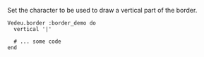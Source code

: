 Set the character to be used to draw a vertical part of the border.

    Vedeu.border :border_demo do
      vertical '|'

      # ... some code
    end
